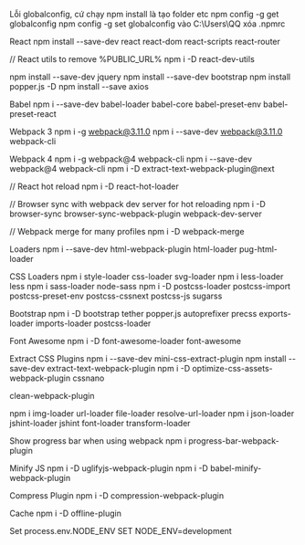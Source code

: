 Lỗi globalconfig, cứ chạy npm install là tạo folder etc
npm config -g get globalconfig
npm config -g set globalconfig
vào C:\Users\QQ xóa .npmrc

React
npm install --save-dev react react-dom react-scripts react-router

// React utils to remove %PUBLIC_URL%
npm i -D react-dev-utils

npm install --save-dev jquery
npm install --save-dev bootstrap
npm install popper.js -D
npm install --save axios

Babel
npm i --save-dev babel-loader babel-core babel-preset-env babel-preset-react

Webpack 3
npm i -g webpack@3.11.0
npm i --save-dev webpack@3.11.0 webpack-cli

Webpack 4
npm i -g webpack@4 webpack-cli
npm i --save-dev webpack@4 webpack-cli
npm i -D extract-text-webpack-plugin@next

// React hot reload
npm i -D react-hot-loader

// Browser sync with webpack dev server for hot reloading
npm i -D browser-sync browser-sync-webpack-plugin webpack-dev-server

// Webpack merge for many profiles
npm i -D webpack-merge

Loaders
npm i --save-dev html-webpack-plugin html-loader pug-html-loader

CSS Loaders
npm i style-loader css-loader svg-loader
npm i less-loader less
npm i sass-loader node-sass
npm i -D postcss-loader postcss-import postcss-preset-env postcss-cssnext postcss-js sugarss

Bootstrap
npm i -D bootstrap tether popper.js autoprefixer precss exports-loader imports-loader postcss-loader

Font Awesome
npm i -D font-awesome-loader font-awesome

Extract CSS Plugins
npm i --save-dev mini-css-extract-plugin
npm install --save-dev extract-text-webpack-plugin
npm i -D optimize-css-assets-webpack-plugin cssnano

clean-webpack-plugin

npm i img-loader url-loader file-loader resolve-url-loader
npm i json-loader jshint-loader jshint font-loader transform-loader

Show progress bar when using webpack
npm i progress-bar-webpack-plugin

Minify JS
npm i -D uglifyjs-webpack-plugin
npm i -D babel-minify-webpack-plugin

Compress Plugin
npm i -D compression-webpack-plugin

Cache
npm i -D offline-plugin

Set process.env.NODE_ENV
SET NODE_ENV=development
